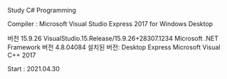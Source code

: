 Study C# Programming

Compiler : Microsoft Visual Studio Express 2017 for Windows Desktop

버전 15.9.26 VisualStudio.15.Release/15.9.26+28307.1234 Microsoft .NET Framework 버전 4.8.04084 설치된 버전: Desktop Express Microsoft Visual C++ 2017 

Start : 2021.04.30
